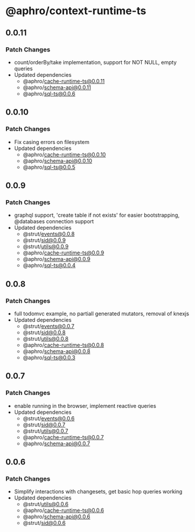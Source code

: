 # @aphro/context-runtime-ts

## 0.0.11

### Patch Changes

- count/orderBy/take implementation, support for NOT NULL, empty queries
- Updated dependencies
  - @aphro/cache-runtime-ts@0.0.11
  - @aphro/schema-api@0.0.11
  - @aphro/sql-ts@0.0.6

## 0.0.10

### Patch Changes

- Fix casing errors on filesystem
- Updated dependencies
  - @aphro/cache-runtime-ts@0.0.10
  - @aphro/schema-api@0.0.10
  - @aphro/sql-ts@0.0.5

## 0.0.9

### Patch Changes

- graphql support, 'create table if not exists' for easier bootstrapping, @databases connection support
- Updated dependencies
  - @strut/events@0.0.8
  - @strut/sid@0.0.9
  - @strut/utils@0.0.9
  - @aphro/cache-runtime-ts@0.0.9
  - @aphro/schema-api@0.0.9
  - @aphro/sql-ts@0.0.4

## 0.0.8

### Patch Changes

- full todomvc example, no partiall generated mutators, removal of knexjs
- Updated dependencies
  - @strut/events@0.0.7
  - @strut/sid@0.0.8
  - @strut/utils@0.0.8
  - @aphro/cache-runtime-ts@0.0.8
  - @aphro/schema-api@0.0.8
  - @aphro/sql-ts@0.0.3

## 0.0.7

### Patch Changes

- enable running in the browser, implement reactive queries
- Updated dependencies
  - @strut/events@0.0.6
  - @strut/sid@0.0.7
  - @strut/utils@0.0.7
  - @aphro/cache-runtime-ts@0.0.7
  - @aphro/schema-api@0.0.7

## 0.0.6

### Patch Changes

- Simplify interactions with changesets, get basic hop queries working
- Updated dependencies
  - @strut/utils@0.0.6
  - @aphro/cache-runtime-ts@0.0.6
  - @aphro/schema-api@0.0.6
  - @strut/sid@0.0.6
